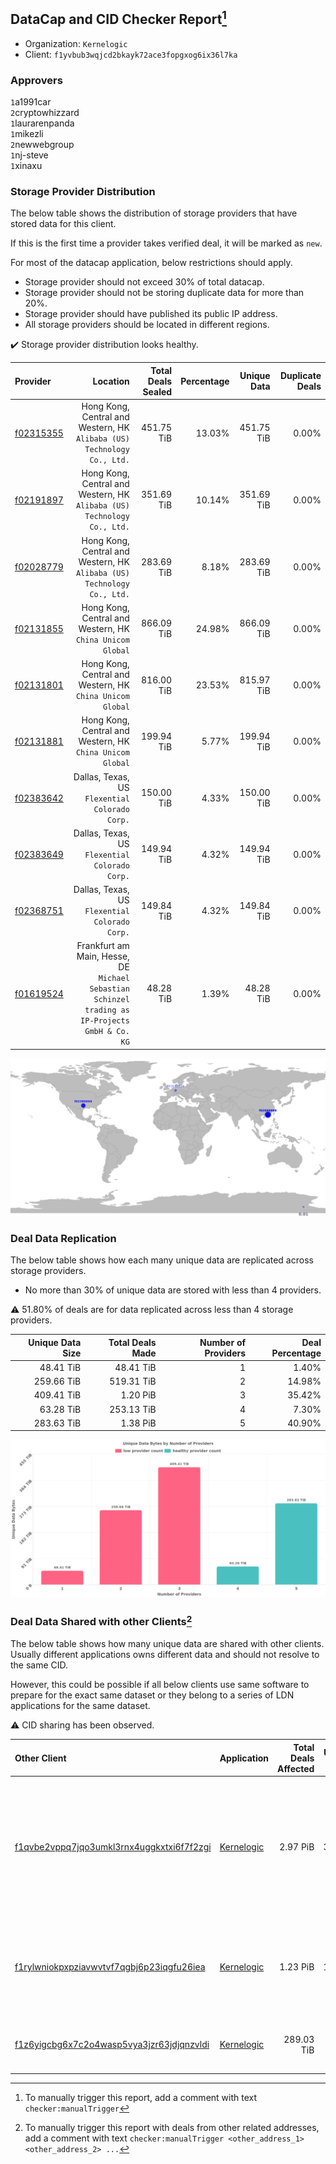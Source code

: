 ## DataCap and CID Checker Report[^1]
 - Organization: `Kernelogic`
 - Client: `f1yvbub3wqjcd2bkayk72ace3fopgxog6ix36l7ka`
### Approvers
`1`a1991car<br/>`2`cryptowhizzard<br/>`1`laurarenpanda<br/>`1`mikezli<br/>`2`newwebgroup<br/>`1`nj-steve<br/>`1`xinaxu

### Storage Provider Distribution
The below table shows the distribution of storage providers that have stored data for this client.

If this is the first time a provider takes verified deal, it will be marked as `new`.

For most of the datacap application, below restrictions should apply.
 - Storage provider should not exceed 30% of total datacap.
 - Storage provider should not be storing duplicate data for more than 20%.
 - Storage provider should have published its public IP address.
 - All storage providers should be located in different regions.

✔️ Storage provider distribution looks healthy.

| Provider                                              |                                                                                           Location | Total Deals Sealed | Percentage | Unique Data | Duplicate Deals |
| :---------------------------------------------------- | -------------------------------------------------------------------------------------------------: | -----------------: | ---------: | ----------: | --------------: |
| [f02315355](https://filfox.info/en/address/f02315355) |                         Hong Kong, Central and Western, HK<br/>`Alibaba (US) Technology Co., Ltd.` |         451.75 TiB |     13.03% |  451.75 TiB |           0.00% |
| [f02191897](https://filfox.info/en/address/f02191897) |                         Hong Kong, Central and Western, HK<br/>`Alibaba (US) Technology Co., Ltd.` |         351.69 TiB |     10.14% |  351.69 TiB |           0.00% |
| [f02028779](https://filfox.info/en/address/f02028779) |                         Hong Kong, Central and Western, HK<br/>`Alibaba (US) Technology Co., Ltd.` |         283.69 TiB |      8.18% |  283.69 TiB |           0.00% |
| [f02131855](https://filfox.info/en/address/f02131855) |                                       Hong Kong, Central and Western, HK<br/>`China Unicom Global` |         866.09 TiB |     24.98% |  866.09 TiB |           0.00% |
| [f02131801](https://filfox.info/en/address/f02131801) |                                       Hong Kong, Central and Western, HK<br/>`China Unicom Global` |         816.00 TiB |     23.53% |  815.97 TiB |           0.00% |
| [f02131881](https://filfox.info/en/address/f02131881) |                                       Hong Kong, Central and Western, HK<br/>`China Unicom Global` |         199.94 TiB |      5.77% |  199.94 TiB |           0.00% |
| [f02383642](https://filfox.info/en/address/f02383642) |                                                  Dallas, Texas, US<br/>`Flexential Colorado Corp.` |         150.00 TiB |      4.33% |  150.00 TiB |           0.00% |
| [f02383649](https://filfox.info/en/address/f02383649) |                                                  Dallas, Texas, US<br/>`Flexential Colorado Corp.` |         149.94 TiB |      4.32% |  149.94 TiB |           0.00% |
| [f02368751](https://filfox.info/en/address/f02368751) |                                                  Dallas, Texas, US<br/>`Flexential Colorado Corp.` |         149.84 TiB |      4.32% |  149.84 TiB |           0.00% |
| [f01619524](https://filfox.info/en/address/f01619524) | Frankfurt am Main, Hesse, DE<br/>`Michael Sebastian Schinzel trading as IP-Projects GmbH & Co. KG` |          48.28 TiB |      1.39% |   48.28 TiB |           0.00% |

<img src="https://raw.githubusercontent.com/data-preservation-programs/filplus-checker-assets/main/filecoin-project/filecoin-plus-large-datasets/issues/1639/1695093892182.png"/>

### Deal Data Replication
The below table shows how each many unique data are replicated across storage providers.

- No more than 30% of unique data are stored with less than 4 providers.

⚠️ 51.80% of deals are for data replicated across less than 4 storage providers.

| Unique Data Size | Total Deals Made | Number of Providers | Deal Percentage |
| ---------------: | ---------------: | ------------------: | --------------: |
|        48.41 TiB |        48.41 TiB |                   1 |           1.40% |
|       259.66 TiB |       519.31 TiB |                   2 |          14.98% |
|       409.41 TiB |         1.20 PiB |                   3 |          35.42% |
|        63.28 TiB |       253.13 TiB |                   4 |           7.30% |
|       283.63 TiB |         1.38 PiB |                   5 |          40.90% |

<img src="https://raw.githubusercontent.com/data-preservation-programs/filplus-checker-assets/main/filecoin-project/filecoin-plus-large-datasets/issues/1639/1695093893423.png"/>

### Deal Data Shared with other Clients[^3]
The below table shows how many unique data are shared with other clients.
Usually different applications owns different data and should not resolve to the same CID.

However, this could be possible if all below clients use same software to prepare for the exact same dataset or they belong to a series of LDN applications for the same dataset.

⚠️ CID sharing has been observed.

| Other Client                                                                                                          | Application                                                                                | Total Deals Affected | Unique CIDs | Approvers                                                                                                                                                                                                  |
| :-------------------------------------------------------------------------------------------------------------------- | :----------------------------------------------------------------------------------------- | -------------------: | ----------: | :--------------------------------------------------------------------------------------------------------------------------------------------------------------------------------------------------------- |
| [f1qvbe2vppq7jqo3umkl3rnx4uggkxtxi6f7f2zgi](https://filfox.info/en/address/f1qvbe2vppq7jqo3umkl3rnx4uggkxtxi6f7f2zgi) | [Kernelogic](https://github.com/filecoin-project/filecoin-plus-large-datasets/issues/1637) |             2.97 PiB |      34,076 | `1`1ane-1<br/>`1`a1991car<br/>`1`Bitengine-reeta<br/>`1`cryptowhizzard<br/>`2`laurarenpanda<br/>`1`liyunzhi-666<br/>`1`newwebgroup<br/>`2`SuperChaiChai<br/>`1`sxxfuture-official<br/>`1`Tom-OriginStorage |
| [f1rylwniokpxpziavwvtvf7qgbj6p23iqgfu26iea](https://filfox.info/en/address/f1rylwniokpxpziavwvtvf7qgbj6p23iqgfu26iea) | [Kernelogic](https://github.com/filecoin-project/filecoin-plus-large-datasets/issues/1638) |             1.23 PiB |      17,786 | `3`cryptowhizzard<br/>`1`laurarenpanda<br/>`1`liyunzhi-666<br/>`1`SuperChaiChai<br/>`1`sxxfuture-official<br/>`1`Tom-OriginStorage<br/>`1`xinaxu                                                           |
| [f1z6yigcbg6x7c2o4wasp5vya3jzr63jdjqnzvldi](https://filfox.info/en/address/f1z6yigcbg6x7c2o4wasp5vya3jzr63jdjqnzvldi) | [Kernelogic](https://github.com/filecoin-project/filecoin-plus-large-datasets/issues/1640) |           289.03 TiB |       9,249 | `1`cryptowhizzard<br/>`1`laurarenpanda<br/>`1`SuperChaiChai<br/>`1`sxxfuture-official                                                                                                                      |

[^1]: To manually trigger this report, add a comment with text `checker:manualTrigger`

[^2]: Deals from those addresses are combined into this report as they are specified with `checker:manualTrigger`

[^3]: To manually trigger this report with deals from other related addresses, add a comment with text `checker:manualTrigger <other_address_1> <other_address_2> ...`
